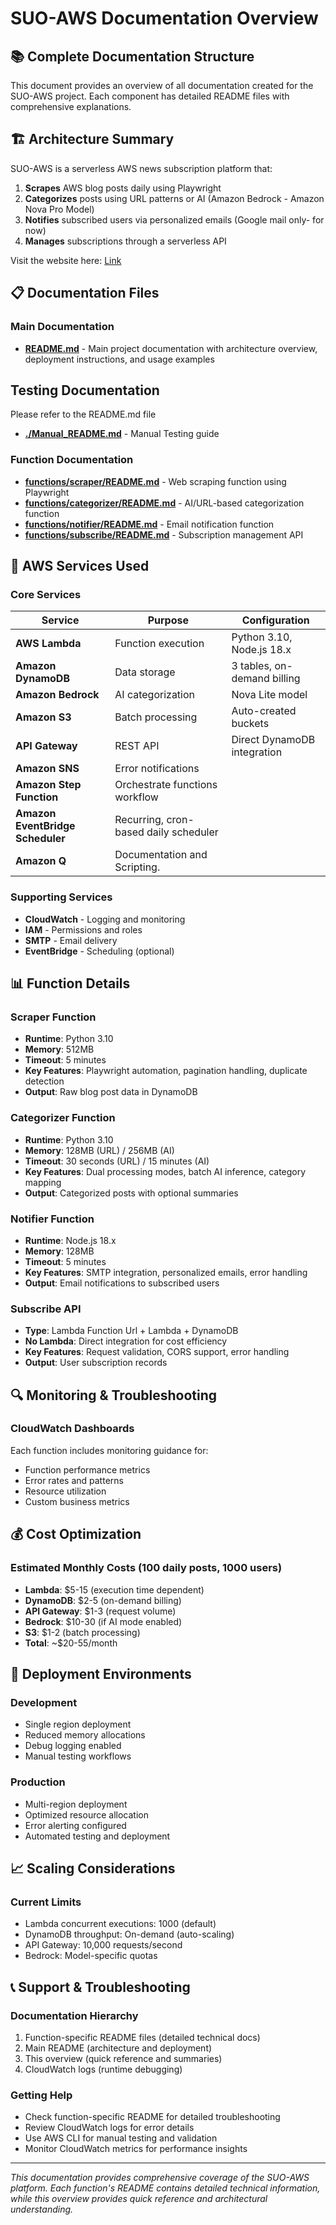 # SUO-AWS Documentation Overview

## 📚 Complete Documentation Structure

This document provides an overview of all documentation created for the SUO-AWS project. Each component has detailed README files with comprehensive explanations.

## 🏗️ Architecture Summary

SUO-AWS is a serverless AWS news subscription platform that:

1. **Scrapes** AWS blog posts daily using Playwright
2. **Categorizes** posts using URL patterns or AI (Amazon Bedrock - Amazon Nova Pro Model)
3. **Notifies** subscribed users via personalized emails (Google mail only- for now)
4. **Manages** subscriptions through a serverless API

Visit the website here: [Link](https://suo-aws.vercel.app/)

## 📋 Documentation Files

### Main Documentation
- **[README.md](./README.md)** - Main project documentation with architecture overview, deployment instructions, and usage examples

## Testing Documentation
 Please refer to the README.md file
- **[./Manual_README.md](./Manual_README.md)** - Manual Testing guide


### Function Documentation
- **[functions/scraper/README.md](./functions/scraper/README.md)** - Web scraping function using Playwright
- **[functions/categorizer/README.md](./functions/categorizer/README.md)** - AI/URL-based categorization function
- **[functions/notifier/README.md](./functions/notifier/README.md)** - Email notification function
- **[functions/subscribe/README.md](./functions/subscribe/README.md)** - Subscription management API

## 🔧 AWS Services Used

### Core Services
| Service | Purpose | Configuration |
|---------|---------|---------------|
| **AWS Lambda** | Function execution | Python 3.10, Node.js 18.x |
| **Amazon DynamoDB** | Data storage | 3 tables, on-demand billing |
| **Amazon Bedrock** | AI categorization | Nova Lite model |
| **Amazon S3** | Batch processing | Auto-created buckets |
| **API Gateway** | REST API | Direct DynamoDB integration |
| **Amazon SNS** | Error notifications |
| **Amazon Step Function** | Orchestrate functions workflow  | 
| **Amazon EventBridge Scheduler** | Recurring, cron-based daily scheduler  | 
| **Amazon Q** | Documentation and Scripting.  | 

### Supporting Services
- **CloudWatch** - Logging and monitoring
- **IAM** - Permissions and roles
- **SMTP** - Email delivery
- **EventBridge** - Scheduling (optional)

## 📊 Function Details

### Scraper Function
- **Runtime**: Python 3.10
- **Memory**: 512MB
- **Timeout**: 5 minutes
- **Key Features**: Playwright automation, pagination handling, duplicate detection
- **Output**: Raw blog post data in DynamoDB

### Categorizer Function
- **Runtime**: Python 3.10
- **Memory**: 128MB (URL) / 256MB (AI)
- **Timeout**: 30 seconds (URL) / 15 minutes (AI)
- **Key Features**: Dual processing modes, batch AI inference, category mapping
- **Output**: Categorized posts with optional summaries

### Notifier Function
- **Runtime**: Node.js 18.x
- **Memory**: 128MB
- **Timeout**: 5 minutes
- **Key Features**: SMTP integration, personalized emails, error handling
- **Output**: Email notifications to subscribed users

### Subscribe API
- **Type**: Lambda Function Url + Lambda + DynamoDB
- **No Lambda**: Direct integration for cost efficiency
- **Key Features**: Request validation, CORS support, error handling
- **Output**: User subscription records

## 🔍 Monitoring & Troubleshooting

### CloudWatch Dashboards
Each function includes monitoring guidance for:
- Function performance metrics
- Error rates and patterns
- Resource utilization
- Custom business metrics

## 💰 Cost Optimization

### Estimated Monthly Costs (100 daily posts, 1000 users)
- **Lambda**: $5-15 (execution time dependent)
- **DynamoDB**: $2-5 (on-demand billing)
- **API Gateway**: $1-3 (request volume)
- **Bedrock**: $10-30 (if AI mode enabled)
- **S3**: $1-2 (batch processing)
- **Total**: ~$20-55/month

## 🚀 Deployment Environments

### Development
- Single region deployment
- Reduced memory allocations
- Debug logging enabled
- Manual testing workflows

### Production
- Multi-region deployment
- Optimized resource allocation
- Error alerting configured
- Automated testing and deployment

## 📈 Scaling Considerations

### Current Limits
- Lambda concurrent executions: 1000 (default)
- DynamoDB throughput: On-demand (auto-scaling)
- API Gateway: 10,000 requests/second
- Bedrock: Model-specific quotas

## 📞 Support & Troubleshooting

### Documentation Hierarchy
1. Function-specific README files (detailed technical docs)
2. Main README (architecture and deployment)
3. This overview (quick reference and summaries)
4. CloudWatch logs (runtime debugging)

### Getting Help
- Check function-specific README for detailed troubleshooting
- Review CloudWatch logs for error details
- Use AWS CLI for manual testing and validation
- Monitor CloudWatch metrics for performance insights

---

*This documentation provides comprehensive coverage of the SUO-AWS platform. Each function's README contains detailed technical information, while this overview provides quick reference and architectural understanding.*
